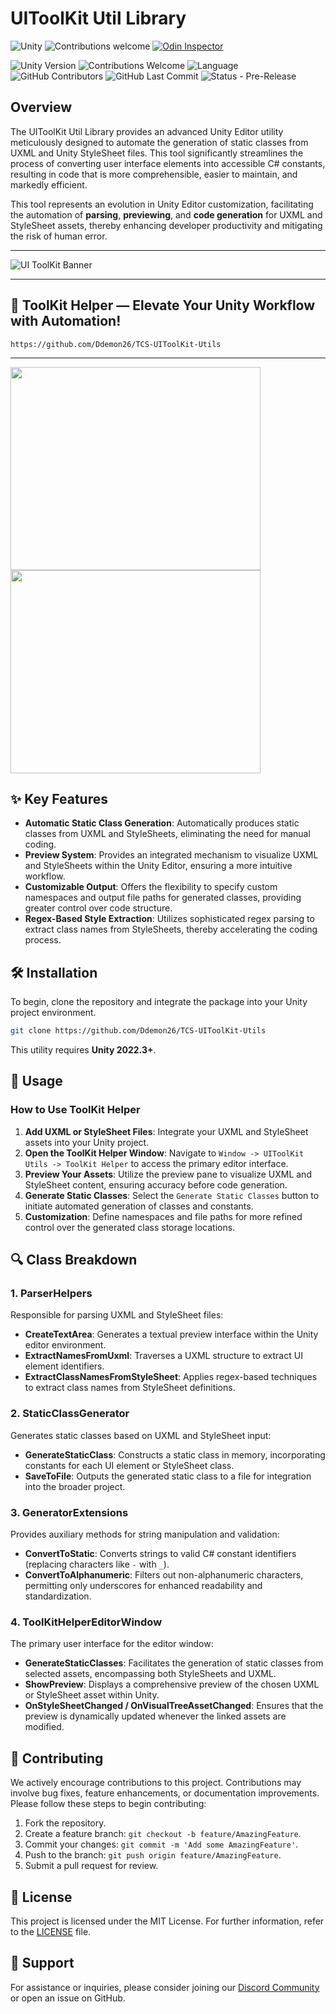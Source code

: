 # UIToolKit Util Library

![Unity](https://img.shields.io/badge/Unity-2022.3+-black.svg?style=for-the-badge&logo=unity)
![Contributions welcome](https://img.shields.io/badge/Contributions-Welcome-brightgreen.svg?style=for-the-badge)
[![Odin Inspector](https://img.shields.io/badge/Odin_Inspector-Required-blue?style=for-the-badge)](https://odininspector.com/)

![Unity Version](https://img.shields.io/badge/Unity-2022.3+-black.svg?style=for-the-badge&logo=unity) ![Contributions Welcome](https://img.shields.io/badge/Contributions-Welcome-brightgreen.svg?style=for-the-badge) ![Language](https://img.shields.io/badge/Language-C%23-blue?style=for-the-badge) ![GitHub Contributors](https://img.shields.io/github/contributors/Ddemon26/TCS-UIToolKit-Utils?style=for-the-badge) ![GitHub Last Commit](https://img.shields.io/github/last-commit/Ddemon26/TCS-UIToolKit-Utils?style=for-the-badge)
![Status - Pre-Release](https://img.shields.io/badge/Status-Pre--Release-FFFF00?style=for-the-badge)
## Overview

The UIToolKit Util Library provides an advanced Unity Editor utility meticulously designed to automate the generation of static classes from UXML and Unity StyleSheet files. This tool significantly streamlines the process of converting user interface elements into accessible C# constants, resulting in code that is more comprehensible, easier to maintain, and markedly efficient.

This tool represents an evolution in Unity Editor customization, facilitating the automation of **parsing**, **previewing**, and **code generation** for UXML and StyleSheet assets, thereby enhancing developer productivity and mitigating the risk of human error.

---

![UI ToolKit Banner](https://github.com/user-attachments/assets/96359568-b36c-4694-984f-70ad70cba669)

---

## 🚀 ToolKit Helper — Elevate Your Unity Workflow with Automation!


```
https://github.com/Ddemon26/TCS-UIToolKit-Utils
```

---

<img src="https://github.com/user-attachments/assets/a02015f7-ace6-40e5-86ed-c915790b9437" width="400" height="325"> <img src="https://github.com/user-attachments/assets/962d3115-d067-4ba2-8eda-0d8a3bb187e7" width="400" height="325">

## ✨ Key Features

- **Automatic Static Class Generation**: Automatically produces static classes from UXML and StyleSheets, eliminating the need for manual coding.
- **Preview System**: Provides an integrated mechanism to visualize UXML and StyleSheets within the Unity Editor, ensuring a more intuitive workflow.
- **Customizable Output**: Offers the flexibility to specify custom namespaces and output file paths for generated classes, providing greater control over code structure.
- **Regex-Based Style Extraction**: Utilizes sophisticated regex parsing to extract class names from StyleSheets, thereby accelerating the coding process.

## 🛠️ Installation

To begin, clone the repository and integrate the package into your Unity project environment.

```bash
git clone https://github.com/Ddemon26/TCS-UIToolKit-Utils
```

This utility requires **Unity 2022.3+**.

## 📖 Usage

### How to Use ToolKit Helper

1. **Add UXML or StyleSheet Files**: Integrate your UXML and StyleSheet assets into your Unity project.
2. **Open the ToolKit Helper Window**: Navigate to `Window -> UIToolKit Utils -> ToolKit Helper` to access the primary editor interface.
3. **Preview Your Assets**: Utilize the preview pane to visualize UXML and StyleSheet content, ensuring accuracy before code generation.
4. **Generate Static Classes**: Select the `Generate Static Classes` button to initiate automated generation of classes and constants.
5. **Customization**: Define namespaces and file paths for more refined control over the generated class storage locations.

## 🔍 Class Breakdown

### 1. ParserHelpers

Responsible for parsing UXML and StyleSheet files:

- **CreateTextArea**: Generates a textual preview interface within the Unity editor environment.
- **ExtractNamesFromUxml**: Traverses a UXML structure to extract UI element identifiers.
- **ExtractClassNamesFromStyleSheet**: Applies regex-based techniques to extract class names from StyleSheet definitions.

### 2. StaticClassGenerator

Generates static classes based on UXML and StyleSheet input:

- **GenerateStaticClass**: Constructs a static class in memory, incorporating constants for each UI element or StyleSheet class.
- **SaveToFile**: Outputs the generated static class to a file for integration into the broader project.

### 3. GeneratorExtensions

Provides auxiliary methods for string manipulation and validation:

- **ConvertToStatic**: Converts strings to valid C# constant identifiers (replacing characters like `-` with `_`).
- **ConvertToAlphanumeric**: Filters out non-alphanumeric characters, permitting only underscores for enhanced readability and standardization.

### 4. ToolKitHelperEditorWindow

The primary user interface for the editor window:

- **GenerateStaticClasses**: Facilitates the generation of static classes from selected assets, encompassing both StyleSheets and UXML.
- **ShowPreview**: Displays a comprehensive preview of the chosen UXML or StyleSheet asset within Unity.
- **OnStyleSheetChanged / OnVisualTreeAssetChanged**: Ensures that the preview is dynamically updated whenever the linked assets are modified.

## 🤝 Contributing

We actively encourage contributions to this project. Contributions may involve bug fixes, feature enhancements, or documentation improvements. Please follow these steps to begin contributing:

1. Fork the repository.
2. Create a feature branch: `git checkout -b feature/AmazingFeature`.
3. Commit your changes: `git commit -m 'Add some AmazingFeature'`.
4. Push to the branch: `git push origin feature/AmazingFeature`.
5. Submit a pull request for review.

## 📜 License

This project is licensed under the MIT License. For further information, refer to the [LICENSE](LICENSE) file.

## 💬 Support

For assistance or inquiries, please consider joining our [Discord Community](https://discord.gg/knwtcq3N2a) or open an issue on GitHub.
